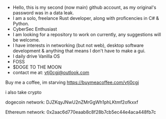 - Hello, this is my second (now main) github account, as my original's password was in a data leak.
- I am a solo, freelance Rust developer, along with proficencies in C# & Python.
- CyberSec Enthusiast
- I am looking for a repository to work on currently, any suggestions will be welcome.
- I have interests in networking (but not web), desktop software development & anything that means I don't have to make a gui.
- I daily drive Vanilla OS
- FOSS
- $DOGE TO THE MOON
- contact me at: vtj0cgj@outlook.com



Buy me a coffee, im starving
https://buymeacoffee.com/vtj0cgj

i also take crypto

dogecoin network:
DJZKqyJNwU2nZMrGgWh1phLKtmf2ofkxxf

Ethereum network:
0x2aac6d770eaab8c8f28b7cb5ec44e4aca448fb7c
